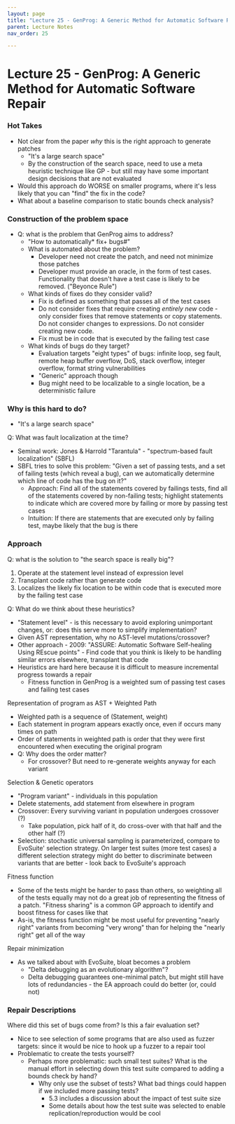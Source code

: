 ```yaml
---
layout: page
title: "Lecture 25 - GenProg: A Generic Method for Automatic Software Repair"
parent: Lecture Notes
nav_order: 25

---
```

# Lecture 25 - GenProg: A Generic Method for Automatic Software Repair
### Hot Takes
* Not clear from the paper *why* this is the right approach to generate patches
    * "It's a large search space"
    * By the construction of the search space, need to use a meta heuristic technique like GP - but still may have some important design decisions that are not evaluated
* Would this approach do WORSE on smaller programs, where it's less likely that you can "find" the fix in the code?
* What about a baseline comparison to static bounds check analysis?

### Construction of the problem space
* Q: what is the problem that GenProg aims to address?
    * "How to automatically* fix+ bugs#"
    * What is automated about the problem?
        * Developer need not create the patch, and need not minimize those patches
        * Developer must provide an oracle, in the form of test cases. Functionality that doesn't have a test case is likely to be removed. ("Beyonce Rule")
    * What kinds of fixes do they consider valid?
        * Fix is defined as something that passes all of the test cases
        * Do not consider fixes that require creating *entirely new* code - only consider fixes that remove statements or copy statements. Do not consider changes to expressions. Do not consider creating new code.
        * Fix must be in code that is executed by the failing test case
    * What kinds of bugs do they target?
        * Evaluation targets "eight types" of bugs: infinite loop, seg fault, remote heap buffer overflow, DoS, stack overflow, integer overflow, format string vulnerabilities
        * "Generic" approach though
        * Bug might need to be localizable to a single location, be a deterministic failure

### Why is this hard to do?
* "It's a large search space"

Q: What was fault localization at the time?
* Seminal work: Jones & Harrold "Tarantula" - "spectrum-based fault localization" (SBFL)
* SBFL tries to solve this problem: "Given a set of passing tests, and a set of failing tests (which reveal a bug), can we automatically determine which line of code has the bug on it?"
    * Approach: Find all of the statements covered by failings tests, find all of the statements covered by non-failing tests; highlight statements to indicate which are covered more by failing or more by passing test cases
    * Intuition: If there are statements that are executed only by failing test, maybe likely that the bug is there

### Approach
Q: what is the solution to "the search space is really big"?
1. Operate at the statement level instead of expression level
2. Transplant code rather than generate code
3. Localizes the likely fix location to be within code that is executed more by the failing test case

Q: What do we think about these heuristics?
* "Statement level" - is this necessary to avoid exploring unimportant changes, or: does this serve more to simplify implementation?
* Given AST representation, why no AST-level mutations/crossover?
* Other approach - 2009: "ASSURE: Automatic Software Self-healing Using REscue points" - Find code that you think is likely to be handling similar errors elsewhere, transplant that code
* Heuristics are hard here because it is difficult to measure incremental progress towards a repair
    * Fitness function in GenProg is a weighted sum of passing test cases and failing test cases

Representation of program as AST + Weighted Path
* Weighted path is a sequence of (Statement, weight)
* Each statement in program appears exactly once, even if occurs many times on path
* Order of statements in weighted path is order that they were first encountered when executing the original program
* Q: Why does the order matter?
    * For crossover? But need to re-generate weights anyway for each variant

Selection & Genetic operators
* "Program variant" - individuals in this population
* Delete statements, add statement from elsewhere in program
* Crossover: Every surviving variant in population undergoes crossover (?)
    * Take population, pick half of it, do cross-over with that half and the other half (?)
* Selection: stochastic universal sampling is parameterized, compare to EvoSuite' selection strategy. On larger test suites (more test cases) a different selection strategy might do better to discriminate between variants that are better - look back to EvoSuite's approach

Fitness function
* Some of the tests might be harder to pass than others, so weighting all of the tests equally may not do a great job of representing the fitness of a patch. "Fitness sharing" is a common GP approach to identify and boost fitness for cases like that
* As-is, the fitness function might be most useful for preventing "nearly right" variants from becoming "very wrong" than for helping the "nearly right" get all of the way

Repair minimization
* As we talked about with EvoSuite, bloat becomes a problem
    * "Delta debugging as an evolutionary algorithm"?
    * Delta debugging guarantees one-minimal patch, but might still have lots of redundancies - the EA approach could do better (or, could not)


### Repair Descriptions
Where did this set of bugs come from? Is this a fair evaluation set?
* Nice to see selection of some programs that are also used as fuzzer targets: since it would be nice to hook up a fuzzer to a repair tool
* Problematic to create the tests yourself?
    * Perhaps more problematic: such small test suites? What is the manual effort in selecting down this test suite compared to adding a bounds check by hand?
        * Why only use the subset of tests? What bad things could happen if we included more passing tests?
            * 5.3 includes a discussion about the impact of test suite size
            * Some details about how the test suite was selected to enable replication/reproduction would be cool

